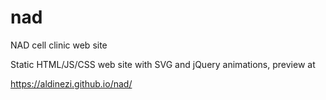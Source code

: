 # nad
NAD cell clinic web site

Static HTML/JS/CSS web site with SVG and jQuery animations,
preview at 

https://aldinezi.github.io/nad/
